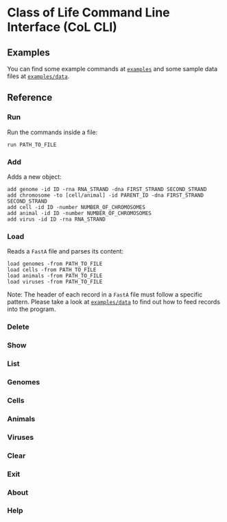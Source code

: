 # Class of Life Command Line Interface (CoL CLI)

## Examples

You can find some example commands at [`examples`](/examples) and some sample data files at [`examples/data`](/examples/data).

## Reference

### Run

Run the commands inside a file:

    run PATH_TO_FILE

### Add

Adds a new object:

    add genome -id ID -rna RNA_STRAND -dna FIRST_STRAND SECOND_STRAND
    add chromosome -to [cell/animal] -id PARENT_ID -dna FIRST_STRAND SECOND_STRAND
    add cell -id ID -number NUMBER_OF_CHROMOSOMES
    add animal -id ID -number NUMBER_OF_CHROMOSOMES
    add virus -id ID -rna RNA_STRAND

### Load

Reads a `FastA` file and parses its content:

    load genomes -from PATH_TO_FILE
    load cells -from PATH_TO_FILE
    load animals -from PATH_TO_FILE
    load viruses -from PATH_TO_FILE

Note: The header of each record in a `FastA` file must follow a specific pattern. Please take a look at [`examples/data`](/examples/data) to find out how to feed records into the program.

### Delete

### Show

### List

### Genomes

### Cells

### Animals

### Viruses

### Clear

### Exit

### About

### Help